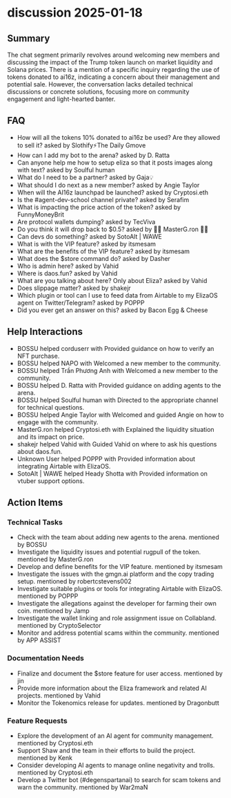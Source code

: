 # discussion 2025-01-18

## Summary
The chat segment primarily revolves around welcoming new members and discussing the impact of the Trump token launch on market liquidity and Solana prices. There is a mention of a specific inquiry regarding the use of tokens donated to ai16z, indicating a concern about their management and potential sale. However, the conversation lacks detailed technical discussions or concrete solutions, focusing more on community engagement and light-hearted banter.

## FAQ
- How will all the tokens 10% donated to ai16z be used? Are they allowed to sell it? asked by Slothify⚡The Daily Gmove
- How can I add my bot to the arena? asked by D. Ratta
- Can anyone help me how to setup eliza so that it posts images along with text? asked by Soulful human
- What do I need to be a partner? asked by Gaja💡
- What should I do next as a new member? asked by Angie Taylor
- When will the AI16z launchpad be launched? asked by Cryptosi.eth
- Is the #agent-dev-school channel private? asked by Serafim
- What is impacting the price action of the token? asked by FunnyMoneyBrit
- Are protocol wallets dumping? asked by TecViva
- Do you think it will drop back to $0.5? asked by 💎🔺 MasterG.ron 🔺💎
- Can devs do something? asked by SotoAlt | WAWE
- What is with the VIP feature? asked by itsmesam
- What are the benefits of the VIP feature? asked by itsmesam
- What does the $store command do? asked by Dasher
- Who is admin here? asked by Vahid
- Where is daos.fun? asked by Vahid
- What are you talking about here? Only about Eliza? asked by Vahid
- Does slippage matter? asked by shakejr
- Which plugin or tool can I use to feed data from Airtable to my ElizaOS agent on Twitter/Telegram? asked by POPPP
- Did you ever get an answer on this? asked by Bacon Egg & Cheese

## Help Interactions
- BOSSU helped corduserr with Provided guidance on how to verify an NFT purchase.
- BOSSU helped NAPO with Welcomed a new member to the community.
- BOSSU helped Trần Phương Anh with Welcomed a new member to the community.
- BOSSU helped D. Ratta with Provided guidance on adding agents to the arena.
- BOSSU helped Soulful human with Directed to the appropriate channel for technical questions.
- BOSSU helped Angie Taylor with Welcomed and guided Angie on how to engage with the community.
- MasterG.ron helped Cryptosi.eth with Explained the liquidity situation and its impact on price.
- shakejr helped Vahid with Guided Vahid on where to ask his questions about daos.fun.
- Unknown User helped POPPP with Provided information about integrating Airtable with ElizaOS.
- SotoAlt | WAWE helped Heady Shotta with Provided information on vtuber support options.

## Action Items

### Technical Tasks
- Check with the team about adding new agents to the arena. mentioned by BOSSU
- Investigate the liquidity issues and potential rugpull of the token. mentioned by MasterG.ron
- Develop and define benefits for the VIP feature. mentioned by itsmesam
- Investigate the issues with the gmgn.ai platform and the copy trading setup. mentioned by robertcstevens002
- Investigate suitable plugins or tools for integrating Airtable with ElizaOS. mentioned by POPPP
- Investigate the allegations against the developer for farming their own coin. mentioned by Jamp
- Investigate the wallet linking and role assignment issue on Collabland. mentioned by CryptoSelector
- Monitor and address potential scams within the community. mentioned by APP ASSIST

### Documentation Needs
- Finalize and document the $store feature for user access. mentioned by jin
- Provide more information about the Eliza framework and related AI projects. mentioned by Vahid
- Monitor the Tokenomics release for updates. mentioned by Dragonbutt

### Feature Requests
- Explore the development of an AI agent for community management. mentioned by Cryptosi.eth
- Support Shaw and the team in their efforts to build the project. mentioned by Kenk
- Consider developing AI agents to manage online negativity and trolls. mentioned by Cryptosi.eth
- Develop a Twitter bot (#degenspartanai) to search for scam tokens and warn the community. mentioned by War2maN